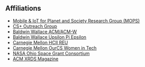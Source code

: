 ## Affiliations


<ul style="margin:0 0 20px;">
  <li><a href="https://mops.bw.edu"><autocolor><u>Mobile & IoT for Planet and Society Research Group (MOPS)</u></autocolor></a></li>
    <li><a href="https://mops.bw.edu/csplus"><autocolor><u>CS+ Outreach Group</u></autocolor></a></li>
    <li><a href="https://bw.acm.org/"><autocolor><u>Baldwin Wallace ACM/ACM-W</u></autocolor></a></li>
    <li><a href="https://bw.acm.org/UPE"><autocolor><u>Baldwin Wallace Upsilon Pi Epsilon</u></autocolor></a></li>
    <li><a href="https://hcii.cmu.edu/summer-research-program"><autocolor><u>Carnegie Mellon HCII REU</u></autocolor></a></li>
    <li><a href="https://www.cmu.edu/cs/ourcs/"><autocolor><u>Carnegie Mellon OurCS Women in Tech</u></autocolor></a></li>
    <li><a href="https://osgc.org/"><autocolor><u>NASA Ohio Space Grant Consortium</u></autocolor></a></li>
    <li><a href="https://xrds.acm.org/"><autocolor><u>ACM XRDS Magazine</u></autocolor></a></li>
</ul>